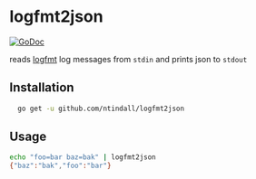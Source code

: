 # logfmt2json
[![GoDoc](https://godoc.org/github.com/ntindall/logfmt2json?status.svg)](https://godoc.org/github.com/ntindall/logfmt2json)

reads [logfmt](https://brandur.org/logfmt) log messages from `stdin` and prints json to `stdout`

## Installation
```sh
  go get -u github.com/ntindall/logfmt2json
```

## Usage

```sh
echo "foo=bar baz=bak" | logfmt2json
{"baz":"bak","foo":"bar"}
```
